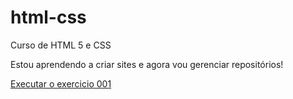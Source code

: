 # html-css
 Curso de HTML 5 e CSS

 Estou aprendendo a criar sites e agora vou gerenciar repositórios!

<a href="https://diegopassosweb.github.io/html-css/exercicios/ex001/index.html">Executar o exercicio 001</a>